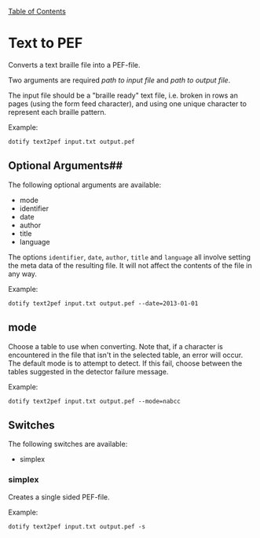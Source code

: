 [Table of Contents](toc.md)

# Text to PEF #
Converts a text braille file into a PEF-file.

Two arguments are required _path to input file_ and _path to output file_.

The input file should be a "braille ready" text file, i.e. broken in rows an pages (using the form feed character), and using one unique character to represent each braille pattern.

Example:

`dotify text2pef input.txt output.pef`

## Optional Arguments##
The following optional arguments are available:
  * mode
  * identifier
  * date
  * author
  * title
  * language

The options `identifier`, `date`, `author`, `title` and `language` all involve setting the meta data of the resulting file. It will not affect the contents of the file in any way.

Example:

`dotify text2pef input.txt output.pef --date=2013-01-01`

## mode ##
Choose a table to use when converting. Note that, if a character is encountered in the file that isn't in the selected table, an error will occur. The default mode is to attempt to detect. If this fail, choose between the tables suggested in the detector failure message.

Example:

`dotify text2pef input.txt output.pef --mode=nabcc`

## Switches ##
The following switches are available:
  * simplex
  
### simplex ##
Creates a single sided PEF-file.

Example:

`dotify text2pef input.txt output.pef -s`